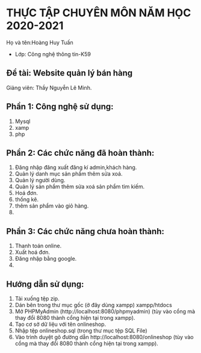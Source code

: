 # THỰC TẬP CHUYÊN MÔN NĂM HỌC 2020-2021
Họ và tên:Hoàng Huy Tuấn
* Lớp: Công nghệ thông tin-K59

## Đề tài: Website quản lý bán hàng 
Giảng viên: Thầy Nguyễn Lê Minh. 

## Phần 1: Công nghệ sử dụng:
1. Mysql
2. xamp
3. php

## Phần 2: Các chức năng đã hoàn thành:
1. Đăng nhập đăng xuất đăng kí admin,khách hàng.
2. Quản lý danh mục sản phẩm thêm sửa xoá.
3. Quản lý người dùng.
4. Quản lý sản phẩm thêm sửa xoá sản phẩm tìm kiếm.
5. Hoá đơn.
6. thống kê.
7. thêm sản phẩm vào giỏ hàng.
8. 


## Phần 3: Các chức năng chưa hoàn thành:
1. Thanh toán online.
2. Xuất hoá đơn.
3. Đăng nhập bằng google.
5.

## Hướng dẫn sử dụng:

1. Tải xuống tệp zip.
2. Dán bên trong thư mục gốc (ở đây dùng xampp) xampp/htdocs
3. Mở PHPMyAdmin (http://localhost:8080/phpmyadmin) (tùy vào cổng mà thay đổi 8080 thành cổng hiện tại trong xampp).
4. Tạo cơ sở dữ liệu với tên onlineshop.
5. Nhập tệp onlineshop.sql (trong thư mục tệp SQL File)
6. Vào trình duyệt gõ đường dẫn http://localhost:8080/onlineshop (tùy vào cổng mà thay đổi 8080 thành cổng hiện tại trong xampp).

